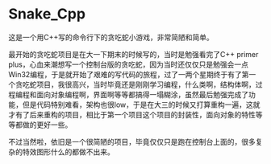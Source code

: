 # Snake_Cpp
这是一个用C++写的命令行下的贪吃蛇小游戏，非常简陋和简单。

最开始的贪吃蛇项目是在大一下期末的时候写的，当时是勉强看完了C++ primer plus，心血来潮想写一个控制台版的贪吃蛇，因为当时还仅仅只是勉强会一点Win32编程，于是就开始了艰难的写代码的旅程，过了一两个星期终于有了第一个贪吃蛇项目，我很高兴，当时毕竟还是刚刚学习编程，什么类啊，结构体啊，过程编程和面向对象编程啊，界面啊等等都搞得一塌糊涂，虽然最后勉强完成了功能，但是代码特别难看，架构也很low，于是在大三的时候又打算重构一遍，这就才有了后来重构的项目，相比于第一个项目这个项目的封装性，面向对象的特性等等都做的更好一些。  

不过当然啦，依旧是一个很简陋的项目，毕竟仅仅只是跑在控制台上面的，很多复杂的特效图形什么的都做不出来。
